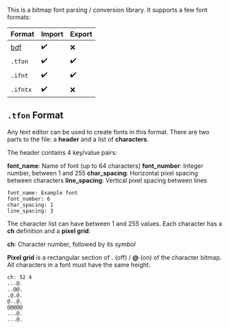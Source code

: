 This is a bitmap font parsing / conversion library.  It supports a few font
formats:

Format   | Import | Export |
---------|--------|--------|
[bdf]    | ✔️      | ❌     |
`.tfon`  | ✔️      | ✔️      |
`.ifnt`  | ✔️      | ✔️      |
`.ifntx` | ✔️      | ❌     |

## `.tfon` Format

Any text editor can be used to create fonts in this format.  There are two
parts to the file: a **header** and a list of **characters**.

The header contains 4 key/value pairs:

**font_name**: Name of font (up to 64 characters)
**font_number**: Integer number, between 1 and 255
**char_spacing**: Horizontal pixel spacing between characters
**line_spacing**: Vertical pixel spacing between lines

```text
font_name: Example font
font_number: 6
char_spacing: 1
line_spacing: 3
```

The character list can have between 1 and 255 values.  Each character has a
**ch** definition and a **pixel grid**:

**ch**: Character number, followed by its _symbol_

**Pixel grid** is a rectangular section of **.** (off) / **@** (on) of the
character bitmap.  All characters in a font must have the same height.

```text
ch: 52 4
...@.
..@@.
.@.@.
@..@.
@@@@@
...@.
...@.
```


[bdf]: https://en.wikipedia.org/wiki/Glyph_Bitmap_Distribution_Format
